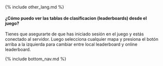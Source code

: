 {% include other_lang.md %}

#### ¿Cómo puedo ver las tablas de clasificacion (leaderboards) desde el juego?

Tienes que asegurarte de que has iniciado sesión en el juego y estás conectado al servidor. Luego selecciona cualquier mapa y presiona el botón arriba a la izquierda para cambiar entre local leaderboard y online leaderboard.

<!-- Don't touch this part thank you -->
{% include bottom_nav.md %}